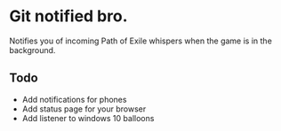 # Git notified bro.
Notifies you of incoming Path of Exile whispers when the game is in the background.

## Todo
- Add notifications for phones
- Add status page for your browser
- Add listener to windows 10 balloons